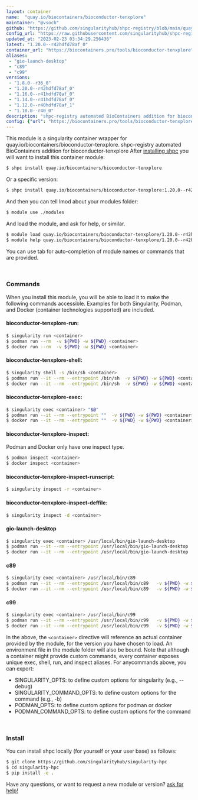 ```yaml
---
layout: container
name:  "quay.io/biocontainers/bioconductor-tenxplore"
maintainer: "@vsoch"
github: "https://github.com/singularityhub/shpc-registry/blob/main/quay.io/biocontainers/bioconductor-tenxplore/container.yaml"
config_url: "https://raw.githubusercontent.com/singularityhub/shpc-registry/main/quay.io/biocontainers/bioconductor-tenxplore/container.yaml"
updated_at: "2023-02-23 03:34:29.256436"
latest: "1.20.0--r42hdfd78af_0"
container_url: "https://biocontainers.pro/tools/bioconductor-tenxplore"
aliases:
 - "gio-launch-desktop"
 - "c89"
 - "c99"
versions:
 - "1.8.0--r36_0"
 - "1.20.0--r42hdfd78af_0"
 - "1.16.0--r41hdfd78af_0"
 - "1.14.0--r41hdfd78af_0"
 - "1.12.0--r40hdfd78af_1"
 - "1.10.0--r40_0"
description: "shpc-registry automated BioContainers addition for bioconductor-tenxplore"
config: {"url": "https://biocontainers.pro/tools/bioconductor-tenxplore", "maintainer": "@vsoch", "description": "shpc-registry automated BioContainers addition for bioconductor-tenxplore", "latest": {"1.20.0--r42hdfd78af_0": "sha256:a0acd7ec4597dc35dbca98af48363392b743f700c609ad243e37a916411fae9e"}, "tags": {"1.8.0--r36_0": "sha256:b6c2f522bef9013dae5eec4a11a4eac4d5f2fd11195ae4a0b79fe5108ef92673", "1.20.0--r42hdfd78af_0": "sha256:a0acd7ec4597dc35dbca98af48363392b743f700c609ad243e37a916411fae9e", "1.16.0--r41hdfd78af_0": "sha256:58b6d661d9a61e7edaac507763d973df3fac55e058eba947bfb62dc8799b32df", "1.14.0--r41hdfd78af_0": "sha256:e2e1ae686117ee292a024402d78fb5855ff1d833f79dea18c196618430ba4b84", "1.12.0--r40hdfd78af_1": "sha256:e4950d77c564f9dc5e30286ab2fcb440ace0cbbbbe82fa1d8cdd7228a97763ef", "1.10.0--r40_0": "sha256:d80cc066117c96c9ba0e1312abdf890fb5e82a737ef4d10b16be0febbf9281e3"}, "docker": "quay.io/biocontainers/bioconductor-tenxplore", "aliases": {"gio-launch-desktop": "/usr/local/bin/gio-launch-desktop", "c89": "/usr/local/bin/c89", "c99": "/usr/local/bin/c99"}}
---
```


This module is a singularity container wrapper for quay.io/biocontainers/bioconductor-tenxplore.
shpc-registry automated BioContainers addition for bioconductor-tenxplore
After [installing shpc](#install) you will want to install this container module:


```bash
$ shpc install quay.io/biocontainers/bioconductor-tenxplore
```

Or a specific version:

```bash
$ shpc install quay.io/biocontainers/bioconductor-tenxplore:1.20.0--r42hdfd78af_0
```

And then you can tell lmod about your modules folder:

```bash
$ module use ./modules
```

And load the module, and ask for help, or similar.

```bash
$ module load quay.io/biocontainers/bioconductor-tenxplore/1.20.0--r42hdfd78af_0
$ module help quay.io/biocontainers/bioconductor-tenxplore/1.20.0--r42hdfd78af_0
```

You can use tab for auto-completion of module names or commands that are provided.

<br>

### Commands

When you install this module, you will be able to load it to make the following commands accessible.
Examples for both Singularity, Podman, and Docker (container technologies supported) are included.

#### bioconductor-tenxplore-run:

```bash
$ singularity run <container>
$ podman run --rm  -v ${PWD} -w ${PWD} <container>
$ docker run --rm  -v ${PWD} -w ${PWD} <container>
```

#### bioconductor-tenxplore-shell:

```bash
$ singularity shell -s /bin/sh <container>
$ podman run --it --rm --entrypoint /bin/sh  -v ${PWD} -w ${PWD} <container>
$ docker run --it --rm --entrypoint /bin/sh  -v ${PWD} -w ${PWD} <container>
```

#### bioconductor-tenxplore-exec:

```bash
$ singularity exec <container> "$@"
$ podman run --it --rm --entrypoint ""  -v ${PWD} -w ${PWD} <container> "$@"
$ docker run --it --rm --entrypoint ""  -v ${PWD} -w ${PWD} <container> "$@"
```

#### bioconductor-tenxplore-inspect:

Podman and Docker only have one inspect type.

```bash
$ podman inspect <container>
$ docker inspect <container>
```

#### bioconductor-tenxplore-inspect-runscript:

```bash
$ singularity inspect -r <container>
```

#### bioconductor-tenxplore-inspect-deffile:

```bash
$ singularity inspect -d <container>
```


#### gio-launch-desktop

```bash
$ singularity exec <container> /usr/local/bin/gio-launch-desktop
$ podman run --it --rm --entrypoint /usr/local/bin/gio-launch-desktop   -v ${PWD} -w ${PWD} <container> -c " $@"
$ docker run --it --rm --entrypoint /usr/local/bin/gio-launch-desktop   -v ${PWD} -w ${PWD} <container> -c " $@"
```


#### c89

```bash
$ singularity exec <container> /usr/local/bin/c89
$ podman run --it --rm --entrypoint /usr/local/bin/c89   -v ${PWD} -w ${PWD} <container> -c " $@"
$ docker run --it --rm --entrypoint /usr/local/bin/c89   -v ${PWD} -w ${PWD} <container> -c " $@"
```


#### c99

```bash
$ singularity exec <container> /usr/local/bin/c99
$ podman run --it --rm --entrypoint /usr/local/bin/c99   -v ${PWD} -w ${PWD} <container> -c " $@"
$ docker run --it --rm --entrypoint /usr/local/bin/c99   -v ${PWD} -w ${PWD} <container> -c " $@"
```



In the above, the `<container>` directive will reference an actual container provided
by the module, for the version you have chosen to load. An environment file in the
module folder will also be bound. Note that although a container
might provide custom commands, every container exposes unique exec, shell, run, and
inspect aliases. For anycommands above, you can export:

 - SINGULARITY_OPTS: to define custom options for singularity (e.g., --debug)
 - SINGULARITY_COMMAND_OPTS: to define custom options for the command (e.g., -b)
 - PODMAN_OPTS: to define custom options for podman or docker
 - PODMAN_COMMAND_OPTS: to define custom options for the command

<br>

### Install

You can install shpc locally (for yourself or your user base) as follows:

```bash
$ git clone https://github.com/singularityhub/singularity-hpc
$ cd singularity-hpc
$ pip install -e .
```

Have any questions, or want to request a new module or version? [ask for help!](https://github.com/singularityhub/singularity-hpc/issues)